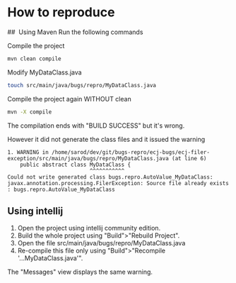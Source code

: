 # How to reproduce


##  Using Maven
Run the following commands

Compile the project
```sh
mvn clean compile
```

Modify MyDataClass.java 
```sh
touch src/main/java/bugs/repro/MyDataClass.java
```

Compile the project again WITHOUT clean
```sh
mvn -X compile
```

The compilation ends with "BUILD SUCCESS" but it's wrong.

However it did not generate the class files and it issued the warning
```
1. WARNING in /home/sarod/dev/git/bugs-repro/ecj-bugs/ecj-filer-exception/src/main/java/bugs/repro/MyDataClass.java (at line 6)
	public abstract class MyDataClass {
	                      ^^^^^^^^^^^
Could not write generated class bugs.repro.AutoValue_MyDataClass: javax.annotation.processing.FilerException: Source file already exists : bugs.repro.AutoValue_MyDataClass
```

## Using intellij

1. Open the project using intellij community edition.
2. Build the whole project using "Build">"Rebuild Project".
3. Open the file src/main/java/bugs/repro/MyDataClass.java
4. Re-compile this file only using "Build">"Recompile '...MyDataClass.java'".

The "Messages" view displays the same warning.